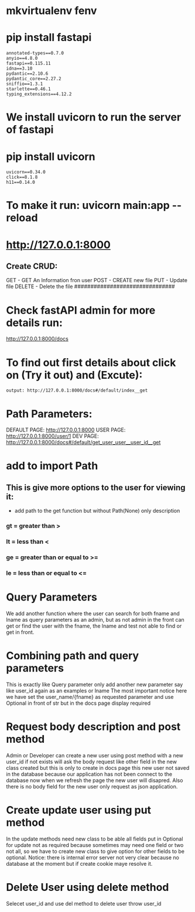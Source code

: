 # mkvirtualenv fenv

# pip install fastapi
	annotated-types==0.7.0
	anyio==4.8.0
	fastapi==0.115.11
	idna==3.10
	pydantic==2.10.6
	pydantic_core==2.27.2
	sniffio==1.3.1
	starlette==0.46.1
	typing_extensions==4.12.2

# We install uvicorn to run the server of fastapi
# pip install uvicorn
	uvicorn==0.34.0
	click==8.1.8
	h11==0.14.0

# To make it run: uvicorn main:app --reload
# http://127.0.0.1:8000

## Create CRUD:
GET - GET An Information fron user
POST - CREATE new file
PUT - Update file
DELETE - Delete the file
###############################

# Check fastAPI admin for more details run:
http://127.0.0.1:8000/docs 

# To find out first details about click on (Try it out) and (Excute):
	output: http://127.0.0.1:8000/docs#/default/index__get

# Path Parameters:
DEFAULT PAGE: http://127.0.0.1:8000
USER PAGE: http://127.0.0.1:8000/user/1
DEV PAGE: http://127.0.0.1:8000/docs#/default/get_user_user__user_id__get

# add to import Path
## This is give more options to the user for viewing it: 
- add path to the get function but without Path(None) only description

### gt = greater than >
### lt = less than <
### ge = greater than or equal to >= 
### le = less than or equal to <=

# Query Parameters
We add another function where the user can search for both fname and lname as query parameters as an admin, but
as not admin in the front can get or find the user with the fname, the lname and test not able to find or get in front.

# Combining path and query parameters
This is exactly like Query parameter only add another new parameter say like user_id again as an examples or lname
The most important notice here we have set the user_name/{fname} as requested parameter and use Optional in front of str but
in the docs page display required

# Request body description and post method 
Admin or Developer can create a new user using post method with a new user_id if not exists will ask the body request like other 
field in the new class created but this is only to create in docs page this new user not saved in the database because our
application has not been connect to the database now when we refresh the page the new user will disapred. Also there is no body field for the new user only request as json application.

# Create update user using put method
In the update methods need new class to be able all fields put in Optional for update not as required because sometimes may need 
one field or two not all, so we have to create new class to give option for other fields to be optional.
Notice: there is internal error server not very clear because no database at the moment but if create cookie maye resolve it.


# Delete User using delete method
Selecet user_id and use del method to delete user throw user_id